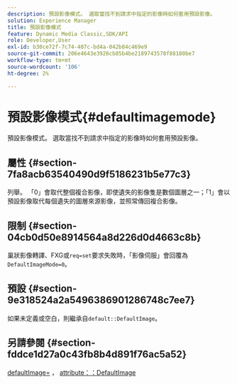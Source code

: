 ```yaml
---
description: 預設影像模式。 選取當找不到請求中指定的影像時如何套用預設影像。
solution: Experience Manager
title: 預設影像模式
feature: Dynamic Media Classic,SDK/API
role: Developer,User
exl-id: b30ce72f-7c74-407c-bd4a-042b84c469e9
source-git-commit: 206e4643e3926cb85b4be2189743578f88180be7
workflow-type: tm+mt
source-wordcount: '106'
ht-degree: 2%

---
```


# 預設影像模式{#defaultimagemode}

預設影像模式。 選取當找不到請求中指定的影像時如何套用預設影像。

## 屬性 {#section-7fa8acb63540490d9f5186231b5e77c3}

列舉。 「0」會取代整個複合影像，即使遺失的影像隻是數個圖層之一；「1」會以預設影像取代每個遺失的圖層來源影像，並照常傳回複合影像。

## 限制 {#section-04cb0d50e8914564a8d226d0d4663c8b}

巢狀影像轉譯、FXG或`req=set`要求失敗時，「影像伺服」會回覆為`DefaultImageMode=0`。

## 預設 {#section-9e318524a2a5496386901286748c7ee7}

如果未定義或空白，則繼承自`default::DefaultImage`。

## 另請參閱 {#section-fddce1d27a0c43fb8b4d891f76ac5a52}

[defaultImage=](../../../../../is-api/image-catalog/image-serving-api-ref/c-image-catalog-reference/c-attributes-reference/r-is-cat-defaultimage.md#reference-8e9900e129f54ed68462a3c2fc3bc433) ， [attribute：：DefaultImage](../../../../../is-api/http-ref/image-serving-api-ref/c-http-protocol-reference/c-command-reference/r-is-http-defaultimage.md#reference-209aa6ce830f490483412eb26af67fd2)
